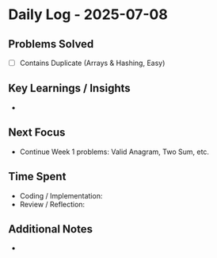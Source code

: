 # Daily Log - 2025-07-08

## Problems Solved
- [ ] Contains Duplicate (Arrays & Hashing, Easy)

## Key Learnings / Insights
- 

## Next Focus
- Continue Week 1 problems: Valid Anagram, Two Sum, etc.

## Time Spent
- Coding / Implementation: 
- Review / Reflection: 

## Additional Notes
- 

